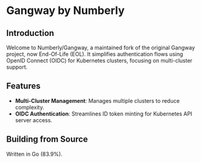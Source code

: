 # Gangway by Numberly

## Introduction

Welcome to Numberly/Gangway, a maintained fork of the original Gangway project, now End-Of-Life (EOL). It simplifies authentication flows using OpenID Connect (OIDC) for Kubernetes clusters, focusing on multi-cluster support.

## Features

- **Multi-Cluster Management**: Manages multiple clusters to reduce complexity.
- **OIDC Authentication**: Streamlines ID token minting for Kubernetes API server access.

## Building from Source

Written in Go (83.9%).